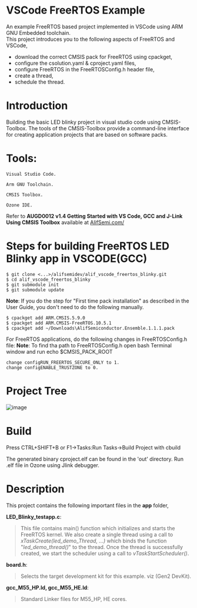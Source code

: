 # VSCode FreeRTOS Example
An example FreeRTOS based project implemented in VSCode using ARM GNU Embedded toolchain.   
This project introduces you to the following aspects of FreeRTOS and VSCode,
- download the correct CMSIS pack for FreeRTOS using cpackget,
- configure the csolution.yaml & cproject.yaml files,
- configure FreeRTOS in the FreeRTOSConfig.h header file,
- create a thread,
- schedule the thread.

# Introduction 

Building the basic LED blinky project in visual studio code using CMSIS-Toolbox. The tools of the CMSIS-Toolbox provide a command-line interface for creating application projects that are based on software packs. 

# Tools: 

    Visual Studio Code.  

    Arm GNU Toolchain.  

    CMSIS Toolbox. 

    Ozone IDE. 

Refer to **AUGD0012 v1.4 Getting Started with VS Code, GCC and J-Link Using CMSIS Toolbox** available at [AlifSemi.com/](https://alifsemi.com/support/application-notes-user-guides/ensemble/)
# Steps for building FreeRTOS LED Blinky app in VSCODE(GCC) 

    $ git clone <...>/alifsemidev/alif_vscode_freertos_blinky.git
    $ cd alif_vscode_freertos_blinky
    $ git submodule init
    $ git submodule update
**Note**: If you do the step for "First time pack installation" as described in the User Guide, you don't need to do the following manually.

    $ cpackget add ARM.CMSIS.5.9.0 
    $ cpackget add ARM.CMSIS-FreeRTOS.10.5.1
    $ cpackget add ~/Downloads\AlifSemiconductor.Ensemble.1.1.1.pack    

For FreeRTOS applications, do the following changes in FreeRTOSConfig.h file: 
**Note**: To find tha path to FreeRTOSConfig.h open bash Terminal window and run echo $CMSIS_PACK_ROOT

    change configRUN_FREERTOS_SECURE_ONLY to 1. 
    change configENABLE_TRUSTZONE to 0.

# Project Tree

![image](https://github.com/AlifSemiDev/alif_vscode_freertos_blinky/assets/118854049/bae23be4-e456-415b-905a-b28334472073)
 
# Build

Press CTRL+SHIFT+B or F1->Tasks:Run Tasks->Build Project with cbuild

The generated binary cproject.elf can be found in the 'out' directory.
Run .elf file in Ozone using Jlink debugger.

# Description

This project contains the following important files in the **app** folder,   

**LED_Blinky_testapp.c**:   
>This file contains main() function which initializes and starts the FreeRTOS kernel.
We also create a single thread using a call to *xTaskCreate(led_demo_Thread, ...)* which binds the function "*led_demo_thread()*" to the thread.
Once the thread is successfully created, we start the scheduler using a call to *vTaskStartScheduler()*.  
  
**board.h**:  
>Selects the target development kit for this example. viz (Gen2 DevKit).   

**gcc_M55_HP.ld, gcc_M55_HE.ld**:   
>Standard Linker files for M55_HP, HE cores.   


